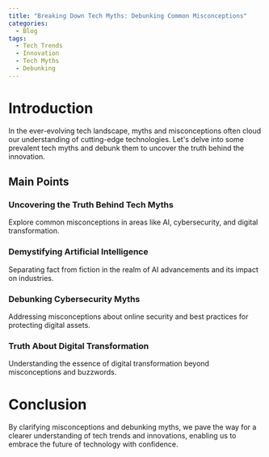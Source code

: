```yaml
---
title: "Breaking Down Tech Myths: Debunking Common Misconceptions"
categories:
  - Blog
tags:
  - Tech Trends
  - Innovation
  - Tech Myths
  - Debunking
---
```


# Introduction
In the ever-evolving tech landscape, myths and misconceptions often cloud our understanding of cutting-edge technologies. Let's delve into some prevalent tech myths and debunk them to uncover the truth behind the innovation.

## Main Points
### Uncovering the Truth Behind Tech Myths
Explore common misconceptions in areas like AI, cybersecurity, and digital transformation.

### Demystifying Artificial Intelligence
Separating fact from fiction in the realm of AI advancements and its impact on industries.

### Debunking Cybersecurity Myths
Addressing misconceptions about online security and best practices for protecting digital assets.

### Truth About Digital Transformation
Understanding the essence of digital transformation beyond misconceptions and buzzwords.

# Conclusion
By clarifying misconceptions and debunking myths, we pave the way for a clearer understanding of tech trends and innovations, enabling us to embrace the future of technology with confidence.